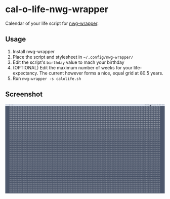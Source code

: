 # cal-o-life-nwg-wrapper
Calendar of your life script for [nwg-wrapper](https://github.com/nwg-piotr/nwg-wrapper).

## Usage
1. Install nwg-wrapper
2. Place the script and stylesheet in `~/.config/nwg-wrapper/`
3. Edit the script's `birthday` value to mach your birthday
4. (OPTIONAL) Edit the maximum number of weeks for your life-expectancy. The current however forms a nice, equal grid at 80.5 years.
5. Run `nwg-wrapper -s calolife.sh`

## Screenshot
![screenshot](screenshot.png)
